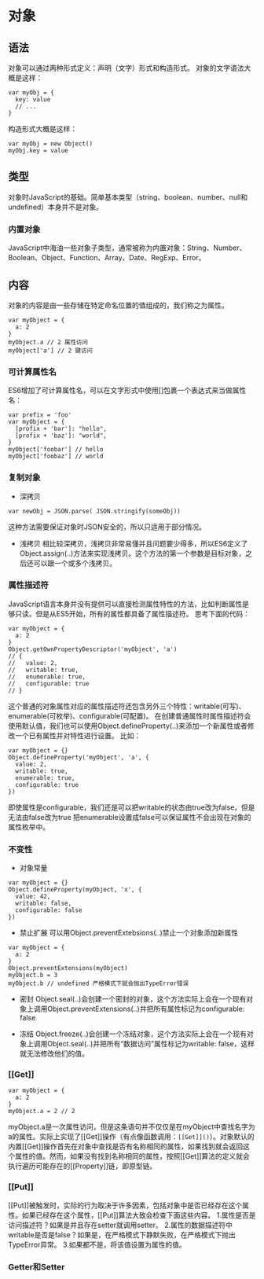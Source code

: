# 对象

## 语法

对象可以通过两种形式定义：声明（文字）形式和构造形式。
对象的文字语法大概是这样：
```
var myObj = {
  key: value
  // ...
}
```
构造形式大概是这样：
```
var myObj = new Object()
myObj.key = value
```

## 类型

对象时JavaScript的基础。简单基本类型（string、boolean、number、null和undefined）本身并不是对象。

### 内置对象
JavaScript中海油一些对象子类型，通常被称为内置对象：String、Number、Boolean、Object、Function、Array、Date、RegExp、Error。

## 内容

对象的内容是由一些存储在特定命名位置的值组成的，我们称之为属性。
```
var myObject = {
  a: 2
}
myObject.a // 2 属性访问
myObject['a'] // 2 键访问
```

### 可计算属性名
ES6增加了可计算属性名，可以在文字形式中使用[]包裹一个表达式来当做属性名：
```
var prefix = 'foo'
var myObject = {
  [profix + 'bar']: "hello",
  [profix + 'baz']: "world",
}
myObject['foobar'] // hello
myObject['foobaz'] // world
```

### 复制对象

- 深拷贝
```
var newObj = JSON.parse( JSON.stringify(someObj))
```
这种方法需要保证对象时JSON安全的，所以只适用于部分情况。
- 浅拷贝
相比较深拷贝，浅拷贝非常易懂并且问题要少得多，所以ES6定义了Object.assign(..)方法来实现浅拷贝。这个方法的第一个参数是目标对象，之后还可以跟一个或多个浅拷贝。

### 属性描述符

JavaScript语言本身并没有提供可以直接检测属性特性的方法，比如判断属性是够只读。但是从ES5开始，所有的属性都具备了属性描述符。
思考下面的代码：
```
var myObject = {
  a: 2
}
Object.getOwnPropertyDescriptor('myObject', 'a')
// {
//   value: 2,
//   writable: true,
//   enumerable: true,
//   configurable: true
// }
```
这个普通的对象属性对应的属性描述符还包含另外三个特性：writable(可写)、enumerable(可枚举)、configurable(可配置)。
在创建普通属性时属性描述符会使用默认值，我们也可以使用Object.defineProperty(..)来添加一个新属性或者修改一个已有属性并对特性进行设置。
比如：
```
var myObject = {}
Object.defineProperty('myObject', 'a', {
  value: 2,
  writable: true,
  enumerable: true,
  configurable: true
})
```
即使属性是configurable，我们还是可以把writable的状态由true改为false，但是无法由false改为true
把enumerable设置成false可以保证属性不会出现在对象的属性枚举中。

### 不变性

- 对象常量
```
var myObject = {}
Object.defineProperty(myObject, 'x', {
  value: 42,
  writable: false,
  configurable: false
})
```

- 禁止扩展
可以用Object.preventExtebsions(..)禁止一个对象添加新属性
```
var myObject = {
  a: 2
}
Object.preventExtensions(myObject)
myObject.b = 3
myObject.b // undefined 严格模式下就会抛出TypeError错误
```

- 密封
Object.seal(..)会创建一个密封的对象，这个方法实际上会在一个现有对象上调用Object.preventExtensions(..)并把所有属性标记为configurable: false

- 冻结
Object.freeze(..)会创建一个冻结对象，这个方法实际上会在一个现有对象上调用Object.seal(..)并把所有“数据访问”属性标记为writable: false，这样就无法修改他们的值。

### [[Get]]

```
var myObject = {
  a: 2
}
myObject.a = 2 // 2
```
myObject.a是一次属性访问，但是这条语句并不仅仅是在myObject中查找名字为a的属性。实际上实现了[[Get]]操作（有点像函数调用：```[[Get]]()```）。对象默认的内置[[Get]]操作首先在对象中查找是否有名称相同的属性，如果找到就会返回这个属性的值。然而，如果没有找到名称相同的属性，按照[[Get]]算法的定义就会执行遍历可能存在的[[Property]]链，即原型链。

### [[Put]]

[[Put]]被触发时，实际的行为取决于许多因素，包括对象中是否已经存在这个属性。如果已经存在这个属性，[[Put]]算法大致会检查下面这些内容。
1.属性是否是访问描述符？如果是并且存在setter就调用setter。
2.属性的数据描述符中writable是否是false？如果是，在严格模式下静默失败，在严格模式下抛出TypeError异常。
3.如果都不是，将该值设置为属性的值。

### Getter和Setter
